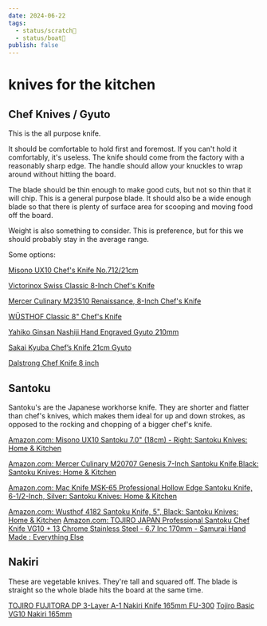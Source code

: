 ```yaml
---
date: 2024-06-22
tags:
  - status/scratch📝
  - status/boat🚤
publish: false
---
```

# knives for the kitchen



## Chef Knives / Gyuto

This is the all purpose knife. 

It should be comfortable to hold first and foremost. If you can't hold it comfortably, it's useless. The knife should come from the factory with a reasonably sharp edge. The handle should allow your knuckles to wrap around without hitting the board.

The blade should be thin enough to make good cuts, but not so thin that it will chip. This is a general purpose blade. 
It should also be a wide enough blade so that there is plenty of surface area for scooping and moving food off the board.

Weight is also something to consider. This is preference, but for this we should probably stay in the average range.

Some options:

[Misono UX10 Chef's Knife No.712/21cm](https://www.amazon.com/dp/B000XSX8IA)

[Victorinox Swiss Classic 8-Inch Chef's Knife](https://www.amazon.com/Victorinox-Swiss-Classic-Chefs-Knife/dp/B0061SWV8Y?content-id=amzn1.sym.116f529c-aa4d-4763-b2b6-4d614ec7dc00&linkId=47d0a57fa036b5d8206a3a3291dcfd7f&language=en_US)

[Mercer Culinary M23510 Renaissance, 8-Inch Chef's Knife](https://www.amazon.com/dp/B002R1CGV6?th=1)

[WÜSTHOF Classic 8" Chef's Knife](https://www.amazon.com/Wusthof-1040100120-Classic-8-Inch-Chefs/dp/B085V653KM?dib=eyJ2IjoiMSJ9.GWiCuguwwjCeOCa4bOaXYv-GuoBt4t8bAvVv0ZBEStw-XGI-ZyMjdQyFjP_aGmPkmnB6KyBA4b0WMZgl7BJSe2NrfYe5X6aYaZkE6bDjOKdktvBRh6fgX9tt8hlFKismIhEKmfIgS8o2U77utfZMLPf2tmDoVr-JRB4-97Amt7ATpOoxhpxPHAUNR2XTztq-qnTAJFQaqRjjC5eHR63NRoRZtmbq3_QidhsClQ2nZPYu3s6Rr2vWJM1TI6dxXl4uHTehQl5cO9VKbEZGLHA81x47UgF7lxE4YQ0ZaCaqnrw.v7bx5viwOP4fNaRAt1JLpTGWWg75S0yhTlErpPGxUvQ&dib_tag=se&keywords=W%C3%BCsthof+8-Inch+Classic+Chef's+Knife&qid=1719080249&sr=8-1&th=1)

[Yahiko Ginsan Nashiji Hand Engraved Gyuto 210mm](https://www.chefknivestogo.com/yagisahaen1.html)

[Sakai Kyuba Chef’s Knife 21cm Gyuto](https://oishya.com/sakai-kyuba-chefs-knife-21cm-gyuto-olive-green/)

[Dalstrong Chef Knife 8 inch](https://www.amazon.com/DALSTRONG-Chef-Knife-Damascus-Professional/dp/B01FXYVDEO?crid=2FFAUCL540JAW&dib=eyJ2IjoiMSJ9.h_qM3lGHgougiBhWsR8VrBi5TFb2qchGhuLj4Lkluau6HtbuOfc5wXbIxGg0Nn7r9XXC6zBI1VFhOw_kM2Lk19m-m2O3MNidRCuiWriaslyuwz_kVvy9_9FPw9M16uu4yV26SZFHniksC8Pft_L40mj44lkrcAaEkCOjxhSxa9yakccUXAZHTlZGUx5rhR9r8y3NzjScVuT61S_2VUZ7ekr6NH01wRK1MxQ1EJOZchhKIyXRqPho6LqGy1V2HzwyDI3_RrFnxkdfk9gbTGmV0bhZSZ7XRJ1ZfsYLPkkHJ-I.TjR42fKD13se_cczG4PZXQXrae5roj1euL3CPeQ-WV8&dib_tag=se&keywords=dalstrong+shogun+8+inch&qid=1712772114&sprefix=dalstrong+shogun+8+inch,aps,110&sr=8-1-spons&sp_csd=d2lkZ2V0TmFtZT1zcF9hdGY&th=1&linkId=3b4d7ea8a8cb04d86b6b4ac5bd3df781&language=en_US)









## Santoku

Santoku's are the Japanese workhorse knife. They are shorter and flatter than chef's knives, which makes them ideal for up and down strokes, as opposed to the rocking and chopping of a bigger chef's knife.

[Amazon.com: Misono UX10 Santoku 7.0" (18cm) - Right: Santoku Knives: Home & Kitchen](https://www.amazon.com/dp/B000XSZ7SE/)

[Amazon.com: Mercer Culinary M20707 Genesis 7-Inch Santoku Knife,Black: Santoku Knives: Home & Kitchen](https://www.amazon.com/Mercer-Culinary-Genesis-Forged-Santoku/dp/B000IBVD4I/?th=1)

[Amazon.com: Mac Knife MSK-65 Professional Hollow Edge Santoku Knife, 6-1/2-Inch, Silver: Santoku Knives: Home & Kitchen](https://www.amazon.com/dp/B000N5BV5K/)

[Amazon.com: Wusthof 4182 Santoku Knife, 5", Black: Santoku Knives: Home & Kitchen](https://www.amazon.com/Wusthof-WU4182-Santoku-knife-Black/dp/B0001WN9OG/?th=1)
[Amazon.com: TOJIRO JAPAN Professional Santoku Chef Knife VG10 + 13 Chrome Stainless Steel - 6.7 Inc 170mm - Samurai Hand Made : Everything Else](https://www.amazon.com/dp/B000UAPQEA/?th=1)




## Nakiri

These are vegetable knives. They're tall and squared off. The blade is straight so the whole blade hits the board at the same time. 

[TOJIRO FUJITORA DP 3-Layer A-1 Nakiri Knife 165mm FU-300](https://japan-knifeshop.com/products/tojiro-fujitora-dp-3-layer-a-1-nakiri-knife-165mm-fu-300)
[Tojiro Basic VG10 Nakiri 165mm](https://www.chefknivestogo.com/todpvgna16.html)











